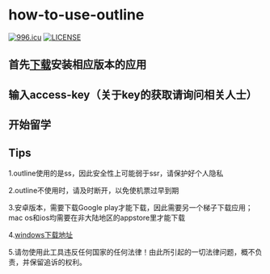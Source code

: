 how-to-use-outline
==
<a href="https://996.icu"><img src="https://img.shields.io/badge/link-996.icu-red.svg" alt="996.icu"></a>
[![LICENSE](https://img.shields.io/badge/license-Anti%20996-blue.svg)](https://github.com/996icu/996.ICU/blob/master/LICENSE)


首先[下载](https://www.getoutline.org/en/home)安装相应版本的应用
-

输入access-key（关于key的获取请询问相关人士）
-

开始留学
-

Tips
-
1.outline使用的是ss，因此安全性上可能弱于ssr，请保护好个人隐私

2.outline不使用时，请及时断开，以免使机票过早到期

3.安卓版本，需要下载Google play才能下载，因此需要另一个梯子下载应用；mac os和ios均需要在非大陆地区的appstore里才能下载
  
4.[windows下载地址](https://raw.githubusercontent.com/Jigsaw-Code/outline-releases/master/client/stable/Outline-Client.exe)

5.请勿使用此工具违反任何国家的任何法律！由此所引起的一切法律问题，概不负责，并保留追诉的权利。
